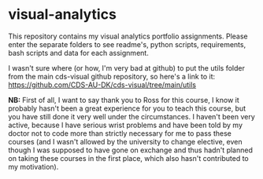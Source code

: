 # visual-analytics
This repository contains my visual analytics portfolio assignments. Please enter the separate folders to see readme's, python scripts, requirements, bash scripts and data for each assignment.

I wasn't sure where (or how, I'm very bad at github) to put the utils folder from the main cds-visual github repository, so here's a link to it: https://github.com/CDS-AU-DK/cds-visual/tree/main/utils 

**NB:**
First of all, I want to say thank you to Ross for this course, I know it probably hasn't been a great experience for you to teach this course, but you have still done it very well under the circumstances. I haven't been very active, because I have serious wrist problems and have been told by my doctor not to code more than strictly necessary for me to pass these courses (and I wasn't allowed by the university to change elective, even though I was supposed to have gone on exchange and thus hadn't planned on taking these courses in the first place, which also hasn't contributed to my motivation). 
